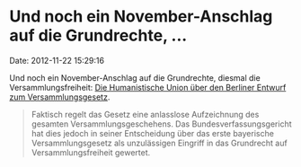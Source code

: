 Und noch ein November-Anschlag auf die Grundrechte, \...
========================================================

Date: 2012-11-22 15:29:16

Und noch ein November-Anschlag auf die Grundrechte, diesmal die
Versammlungsfreiheit: [Die Humanistische Union über den Berliner Entwurf
zum
Versammlungsgesetz](http://berlin.humanistische-union.de/nc/presse/berlinpressedetail/back/presse-3/article/die-beabsichtigte-einschraenkung-des-versammlungsrechts-durch-das-abgeordnetenhaus-von-berlin-ist-fa/).

> Faktisch regelt das Gesetz eine anlasslose Aufzeichnung des gesamten
> Versammlungsgeschehens. Das Bundesverfassungsgericht hat dies jedoch
> in seiner Entscheidung über das erste bayerische Versammlungsgesetz
> als unzulässigen Eingriff in das Grundrecht auf Versammlungsfreiheit
> gewertet.
